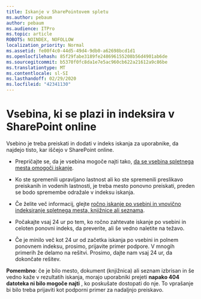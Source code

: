```yaml
---
title: Iskanje v SharePointovem spletu
ms.author: pebaum
author: pebaum
ms.audience: ITPro
ms.topic: article
ROBOTS: NOINDEX, NOFOLLOW
localization_priority: Normal
ms.assetid: fe00f4c0-44d5-49d4-9db0-a62698bcd1d1
ms.openlocfilehash: 85f29fabe3189fe248696155208b56d4901ab6de
ms.sourcegitcommit: b5370f0fc8da1e7e5ac960cb622a21612a9c86be
ms.translationtype: MT
ms.contentlocale: sl-SI
ms.lasthandoff: 02/29/2020
ms.locfileid: "42341130"
---
```

# <a name="content-crawling-and-indexing-in-sharepoint-online"></a>Vsebina, ki se plazi in indeksira v SharePoint online

Vsebino je treba preiskati in dodati v indeks iskanja za uporabnike, da najdejo tisto, kar iščejo v SharePoint online.

- Prepričajte se, da je vsebina mogoče najti tako, [da se vsebina spletnega mesta omogoči iskanje](https://docs.microsoft.com/sharepoint/make-site-content-searchable).

- Ko ste spremenili upravljano lastnost ali ko ste spremenili preslikavo preiskanih in vodenih lastnosti, je treba mesto ponovno preiskati, preden se bodo spremembe odražale v indeksu iskanja.

- Če želite več informacij, glejte [ročno iskanje po vsebini in vnovično indeksiranje spletnega mesta, knjižnice ali seznama](https://docs.microsoft.com/sharepoint/crawl-site-content).

- Počakajte vsaj 24 ur po tem, ko ročno zahtevate iskanje po vsebini in celoten ponovni indeks, da preverite, ali še vedno naletite na težavo.

- Če je minilo več kot 24 ur od začetka iskanja po vsebini in polnem ponovnem indeksu, prosimo, prijavite primer podpore. V mnogih primerih že delamo na rešitvi. Prosimo, dajte nam vsaj 24 ur, da dokončate rešitev.

**Pomembno**: če je bilo mesto, dokument (knjižnica) ali seznam izbrisan in še vedno kaže v rezultatih iskanja, morajo uporabniki prejeti **napako 404 datoteka ni bilo mogoče najti** , ko poskušate dostopati do nje. To vprašanje bi bilo treba prijaviti kot podporni primer za nadaljnjo preiskavo.



